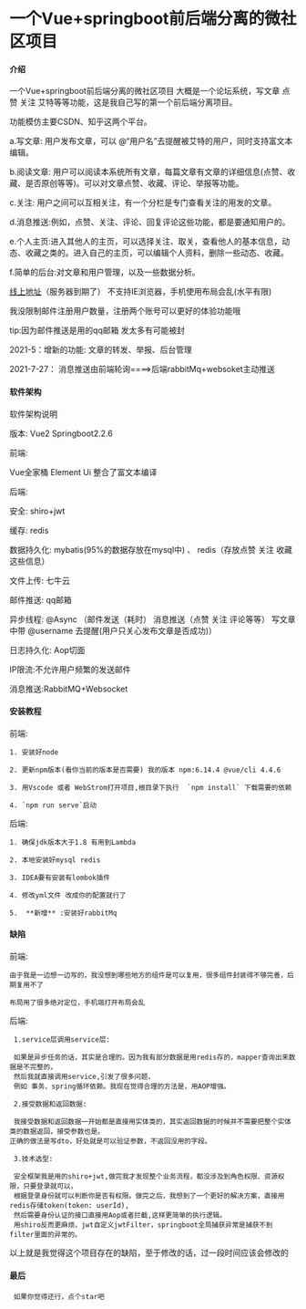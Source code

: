 # 一个Vue+springboot前后端分离的微社区项目

#### 介绍
一个Vue+springboot前后端分离的微社区项目
大概是一个论坛系统，写文章 点赞 关注 艾特等等功能，这是我自己写的第一个前后端分离项目。

功能模仿主要CSDN、知乎这两个平台。

a.写文章: 用户发布文章，可以 @“用户名”去提醒被艾特的用户，同时支持富文本编辑。
                    
b.阅读文章: 用户可以阅读本系统所有文章，每篇文章有文章的详细信息(点赞、收藏、是否原创等等)。可以对文章点赞、收藏、评论、举报等功能。

c.关注: 用户之间可以互相关注，有一个分栏是专门查看关注的用发的文章。

d.消息推送:例如，点赞、关注、评论、回复评论这些功能，都是要通知用户的。

e.个人主页:进入其他人的主页，可以选择关注、取关，查看他人的基本信息，动态、收藏之类的。进入自己的主页，可以编辑个人资料，删除一些动态、收藏。

f.简单的后台:对文章和用户管理，以及一些数据分析。


[线上地址](http://120.25.250.83/)（服务器到期了）   不支持IE浏览器，手机使用布局会乱(水平有限)

我没限制邮件注册用户数量，注册两个账号可以更好的体验功能哦

 tip:因为邮件推送是用的qq邮箱 发太多有可能被封

2021-5：增新的功能:
文章的转发、举报、后台管理 

2021-7-27：
消息推送由前端轮询====>后端rabbitMq+websoket主动推送


#### 软件架构
软件架构说明

版本: Vue2  Springboot2.2.6

前端:

Vue全家桶   Element Ui   整合了富文本编译

后端:


安全: shiro+jwt

缓存: redis

数据持久化: mybatis(95%的数据存放在mysql中) 、 redis（存放点赞 关注 收藏这些信息）

文件上传: 七牛云

邮件推送: qq邮箱

异步线程: @Async （邮件发送（耗时） 消息推送（点赞 关注 评论等等） 写文章中带 @username 去提醒(用户只关心发布文章是否成功)）

日志持久化: Aop切面

IP限流:不允许用户频繁的发送邮件

消息推送:RabbitMQ+Websocket


#### 安装教程

前端:

    1. 安装好node

    2. 更新npm版本(看你当前的版本是否需要) 我的版本 npm:6.14.4 @vue/cli 4.4.6

    3. 用Vscode 或者 WebStrom打开项目,根目录下执行  `npm install` 下载需要的依赖

    4. `npm run serve`启动
    
后端:

    1. 确保jdk版本大于1.8 有用到Lambda

    2. 本地安装好mysql redis

    3. IDEA要有安装有lombok插件

    4. 修改yml文件 改成你的配置就行了

    5.  **新增** :安装好rabbitMq

 #### 缺陷
 
前端:

    由于我是一边想一边写的，我没想到哪些地方的组件是可以复用，很多组件封装得不够完善，后期复用不了
    
    布局用了很多绝对定位，手机端打开布局会乱

后端:
     
     1.service层调用service层:

     如果是异步任务的话，其实是合理的。因为我有部分数据是用redis存的，mapper查询出来数据是不完整的，
     然后我就直接调用service,引发了很多问题，
     例如 事务、spring循环依赖。我现在觉得合理的方法是，用AOP增强。
     
     2.接受数据和返回数据: 
      
     我接受数据和返回数据一开始都是直接用实体类的，其实返回数据的时候并不需要把整个实体类的数据返回，接受参数也是。
    正确的做法是写dto，好处就是可以验证参数，不返回没用的字段。
    
     3.技术选型:  
      
     安全框架我是用的shiro+jwt,做完我才发现整个业务流程，都没涉及到角色权限、资源权限，只要登录就可以，
     根据登录身份就可以判断你是否有权限。做完之后，我想到了一个更好的解决方案，直接用redis存储token(token: userId),
     然后需要身份认证的接口直接用Aop或者拦截,这样更简单的执行逻辑。
     用shiro反而更麻烦，jwt自定义jwtFilter，springboot全局捕获异常是捕获不到filter里面的异常的。    
     
以上就是我觉得这个项目存在的缺陷，至于修改的话，过一段时间应该会修改的

#### 最后

   
     
     如果你觉得还行，点个star吧